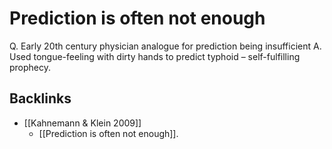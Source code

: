 # Prediction is often not enough
Q. Early 20th century physician analogue for prediction being insufficient
A. Used tongue-feeling with dirty hands to predict typhoid – self-fulfilling prophecy.

## Backlinks
* [[Kahnemann & Klein 2009]]
	* [[Prediction is often not enough]].

<!-- {BearID:0B503899-6152-49FE-9DE7-FC26E7DA847E-689-000005668B6DB8E1} -->

